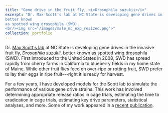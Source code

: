 ```yaml
---
title: "Gene drive in the fruit fly, <i>Drosophila suzukii</i>"
excerpt: "Dr. Max Scott's lab at NC State is developing gene drives in the invasive fruit fly, <i>Drosophila suzukii</i>, 
better known
as spotted wing drosophila (SWD).
<br/><img src='/images/male_mc_exp_resized.png'>"
collection: portfolio
---
```


Dr.
<a href="https://maxscottlab.wordpress.ncsu.edu/" target="_blank"  rel="noopener noreferrer">Max Scott's lab</a>
 at NC State is developing gene drives in the invasive fruit fly, <i>Drosophila suzukii</i>, 
better known
as spotted wing drosophila (SWD). First introduced to the United States in 2008, SWD has spread rapidly from 
cherry farms in California to blueberry fields in my home state of Maine. 
While other fruit flies feed on over-ripe or rotting fruit, 
SWD prefer to lay their eggs in ripe fruit---right it is ready for harvest.

For a few years, I have developed models for the Scott lab to simulate the performance of 
various gene drive strains. This work has involved determining appropriate release ratios in cage trials, 
estimating the time to eradication in cage trials, estimating key drive parameters, statistical analyses, and more.
Some of my work appeared in a 
<a href="https://www.pnas.org/doi/full/10.1073/pnas.2301525120" target="_blank"  rel="noopener noreferrer">recent publication</a>.  

